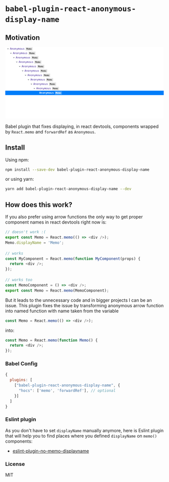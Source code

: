 # `babel-plugin-react-anonymous-display-name`

## Motivation

![alt text](https://raw.githubusercontent.com/patrykkopycinski/eslint-plugin-no-memo-displayname/master/assets/anonymous-memo.png 'motivation')

Babel plugin that fixes displaying, in react devtools, components wrapped by `React.memo` and `forwardRef` as `Anonymous`.

## Install

Using npm:

```sh
npm install --save-dev babel-plugin-react-anonymous-display-name
```

or using yarn:

```sh
yarn add babel-plugin-react-anonymous-display-name --dev
```

## How does this work?

If you also prefer using arrow functions the only way to get proper component names in react devtools right now is:

```js
// doesn't work :(
export const Memo = React.memo(() => <div />);
Memo.displayName = 'Memo';

// works
const MyComponent = React.memo(function MyComponent(props) {
  return <div />;
});

// works too
const MemoComponent = () => <div />;
export const Memo = React.memo(MemoComponent);
```

But it leads to the unnecessary code and in bigger projects I can be an issue. This plugin fixes the issue by transforming anonymous arrow function into named function with name taken from the variable

```js
const Memo = React.memo(() => <div />);
```

into:

```js
const Memo = React.memo(function Memo() {
  return <div />;
});
```

### Babel Config

```js
{
  plugins: [
    ["babel-plugin-react-anonymous-display-name", {
      "hocs": ['memo', 'forwardRef'], // optional
    }]
  ]
}

```

### Eslint plugin

As you don't have to set `displayName` manually anymore, here is Eslint plugin that will help you to find places where you defined `displayName` on `memo()` components:

- [eslint-plugin-no-memo-displayname](https://github.com/patrykkopycinski/eslint-plugin-no-memo-displayname)

### License

MIT
